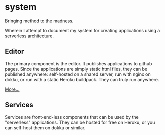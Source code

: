 system
======

Bringing method to the madness.

Wherein I attempt to document my system for creating applications using a
serverless architecture.

Editor
------

The primary component is the editor. It publishes applications to github pages.
Since the applications are simply static html files, they can be published
anywhere: self-hosted on a shared server, run with nginx on dokku, or run with
a static Heroku buildpack. They can truly run anywhere.

[More...](../../editor/docs)

Services
--------

Services are front-end-less components that can be used by the "serverless"
applications. They can be hosted for free on Heroku, or you can self-host them
on dokku or similar.
